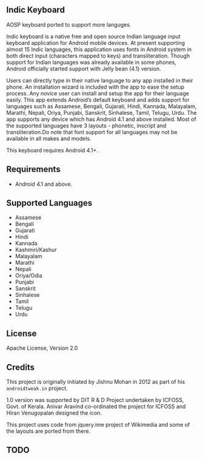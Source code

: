 ## Indic Keyboard
AOSP keyboard ported to support more languges.


Indic keyboard is a native free and open source Indian language input keyboard application for Android mobile devices. At present supporting almost 15 Indic languages, this application uses fonts in Android system in both direct input (characters mapped to keys) and transliteration. Though support for Indian languages was already available in some phones, Android officially started support with Jelly bean (4.1) version.

Users can directly type in their native language to any app installed in their phone. An installation wizard is included with the app to ease the setup process. Any novice user can install and setup the app for their language easily.
This app extends Android’s default keyboard and adds support for languages such as Assamese, Bengali, Gujarati, Hindi, Kannada, Malayalam, Marathi, Nepali, Oriya, Punjabi, Sanskrit, Sinhalese, Tamil, Telugu, Urdu. The app supports any device which has Android 4.1 and above installed. Most of the supported languages have 3 layouts - phonetic, inscript and transliteration.Do note that font support for all languages may not be available in all makes and models.

This keyboard requires Android 4.1+.

## Requirements

* Android 4.1 and above.

## Supported Languages
* Assamese
* Bengali
* Gujarati
* Hindi
* Kannada
* Kashmiri/Kashur
* Malayalam
* Marathi
* Nepali
* Oriya/Odia
* Punjabi
* Sanskrit
* Sinhalese
* Tamil
* Telugu
* Urdu

## License 

Apache License, Version 2.0

## Credits

This project is originally initiated by Jishnu Mohan in 2012 as part of his `androidtweak.in` project.

1.0 version was supported by DIT R & D Project undertaken by ICFOSS, Govt. of Kerala. Anivar Aravind co-ordinated the project for ICFOSS and Hiran Venugopalan designed the icon.

This project uses code from jquery.ime project of Wikimedia and some of the layouts are ported from there.

## TODO

